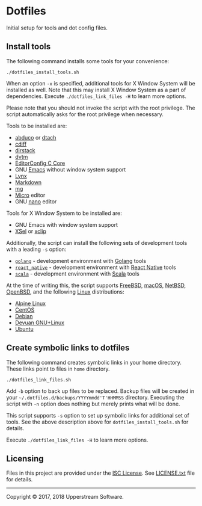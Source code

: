 # Dotfiles

Initial setup for tools and dot config files.


## Install tools

The following command installs some tools for your convenience:

    ./dotfiles_install_tools.sh

When an option `-x` is specified, additional tools for X Window System
will be installed as well.  Note that this may install X Window System
as a part of dependencies.
Execute `./dotfiles_link_files -H` to learn more options.

Please note that you should not invoke the script with the root
privilege.  The script automatically asks for the root privilege when
necessary.

Tools to be installed are:

* [abduco](http://www.brain-dump.org/projects/abduco/) or
  [dtach](http://dtach.sourceforge.net/)
* [cdiff](https://github.com/ymattw/cdiff)
* [dirstack](https://bitbucket.org/upperstream/dirstack)
* [dvtm](http://www.brain-dump.org/projects/dvtm/)
* [EditorConfig C Core](https://github.com/editorconfig/editorconfig-core-c)
* GNU [Emacs](https://www.gnu.org/software/emacs/) without window
  system support
* [Lynx](http://lynx.invisible-island.net/)
* [Markdown](https://daringfireball.net/projects/markdown/)
* [mg](https://homepage.boetes.org/software/mg/)
* [Micro](https://micro-editor.github.io/) editor
* GNU [nano](https://www.nano-editor.org/) editor

Tools for X Window System to be installed are:

* GNU Emacs with window system support
* [XSel](http://www.kfish.org/software/xsel/) or
  [xclip](https://github.com/astrand/xclip)

Additionally, the script can install the following sets of development
tools with a leading `-s` option:

* [`golang`](Readme_golang.md) - development environment with [Golang][]
  tools
* [`react_native`](Readme_react_native.md) - development environment
  with [React Native][] tools
* [`scala`](Readme_scala.md) - development environment with [Scala][]
  tools

At the time of writing this, the script supports [FreeBSD][],
[macOS][], [NetBSD][], [OpenBSD][], and the following [Linux][]
distributions:

* [Alpine Linux](https://alpinelinux.org/)
* [CentOS](https://www.centos.org/)
* [Debian](https://www.debian.org/)
* [Devuan GNU+Linux](https://devuan.org/)
* [Ubuntu](https://www.ubuntu.com/)


[FreeBSD]: https://www.freebsd.org/ "The FreeBSD Project"
[Golang]: https://golang.org/ "The Go Programming Language"
[Linux]: https://www.kernel.org/ "The Linux Kernel Archives"
[macOS]: https://www.apple.com/lae/macos/high-sierra/
    "macOS High Sierra - Apple"
[NetBSD]: https://www.netbsd.org/ "The NetBSD Project"
[OpenBSD]: https://www.openbsd.org/ "OpenBSD"
[React Native]: https://facebook.github.io/react-native/
    "React Native &middot; A framework for building native apps using React"
[Scala]: https://www.scala-lang.org/ "The Scala Programming Language"


## Create symbolic links to dotfiles

The following command creates symbolic links in your home directory.
These links point to files in `home` directory.

    ./dotfiles_link_files.sh

Add `-b` option to back up files to be replaced.  Backup files will be
created in your `~/.dotfiles.d/backups/YYYYmmdd'T'HHMMSS` directory.
Executing the script with `-n` option does nothing but merely prints
what will be done.

This script supports `-s` option to set up symbolic links for
additional set of tools.  See the above description above for
`dotfiles_install_tools.sh` for details.

Execute `./dotfiles_link_files -H` to learn more options.


## Licensing

Files in this project are provided under the [ISC License][].
See [LICENSE.txt](LICENSE.txt) file for details.

[ISC License]:
    http://www.isc.org/downloads/software-support-policy/isc-license

- - -

Copyright &copy; 2017, 2018 Upperstream Software.
